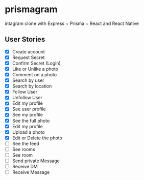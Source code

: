 # prismagram

intagram clone with Express + Prisma + React and React Native

## User Stories

- [x] Create account
- [x] Request Secret
- [x] Confirm Secret (Login)
- [x] Like or Unlike a photo
- [x] Comment on a photo
- [x] Search by user
- [x] Search by location
- [x] Follow User
- [x] Unfollow User
- [x] Edit my profile
- [x] See user profile
- [x] See my profile
- [x] See the full photo
- [x] Edit my profile
- [x] Upload a photo
- [x] Edit or Delete the photo
- [ ] See the feed
- [ ] See rooms
- [ ] See room
- [ ] Send private Message
- [ ] Receive DM
- [ ] Receive Message
